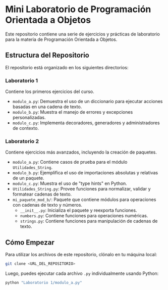 # Mini Laboratorio de Programación Orientada a Objetos

Este repositorio contiene una serie de ejercicios y prácticas de laboratorio para la materia de Programación Orientada a Objetos.

## Estructura del Repositorio

El repositorio está organizado en los siguientes directorios:

### Laboratorio 1

Contiene los primeros ejercicios del curso.

*   `modulo_a.py`: Demuestra el uso de un diccionario para ejecutar acciones basadas en una cadena de texto.
*   `modulo_b.py`: Muestra el manejo de errores y excepciones personalizadas.
*   `modulo_c.py`: Implementa decoradores, generadores y administradores de contexto.

### Laboratorio 2

Contiene ejercicios más avanzados, incluyendo la creación de paquetes.

*   `modulo_a.py`: Contiene casos de prueba para el módulo `Utilidades_String`.
*   `modulo_b.py`: Ejemplifica el uso de importaciones absolutas y relativas de un paquete.
*   `modulo_c.py`: Muestra el uso de "type hints" en Python.
*   `Utilidades_String.py`: Provee funciones para normalizar, validar y formatear cadenas de texto.
*   `mi_paquete_mod_b/`: Paquete que contiene módulos para operaciones con cadenas de texto y números.
    *   `__init__.py`: Inicializa el paquete y reexporta funciones.
    *   `numbers.py`: Contiene funciones para operaciones numéricas.
    *   `strings.py`: Contiene funciones para manipulación de cadenas de texto.

## Cómo Empezar

Para utilizar los archivos de este repositorio, clónalo en tu máquina local:

```bash
git clone <URL_DEL_REPOSITORIO>
```

Luego, puedes ejecutar cada archivo `.py` individualmente usando Python:

```bash
python "Laboratorio 1/modulo_a.py"
```
